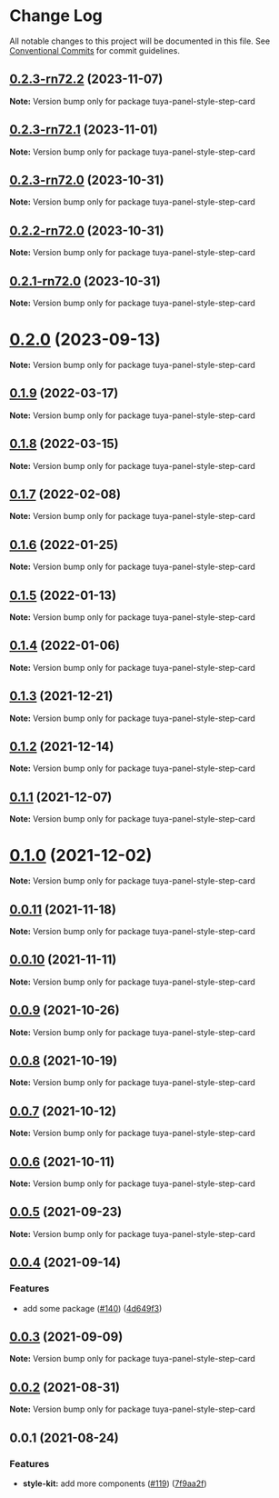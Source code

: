# Change Log

All notable changes to this project will be documented in this file.
See [Conventional Commits](https://conventionalcommits.org) for commit guidelines.

## [0.2.3-rn72.2](https://github.com/tuya/tuya-panel-kit/compare/tuya-panel-style-step-card@0.2.3-rn72.1...tuya-panel-style-step-card@0.2.3-rn72.2) (2023-11-07)

**Note:** Version bump only for package tuya-panel-style-step-card





## [0.2.3-rn72.1](https://github.com/tuya/tuya-panel-kit/compare/tuya-panel-style-step-card@0.2.3-rn72.0...tuya-panel-style-step-card@0.2.3-rn72.1) (2023-11-01)

**Note:** Version bump only for package tuya-panel-style-step-card





## [0.2.3-rn72.0](https://github.com/tuya/tuya-panel-kit/compare/tuya-panel-style-step-card@0.2.2-rn72.0...tuya-panel-style-step-card@0.2.3-rn72.0) (2023-10-31)

**Note:** Version bump only for package tuya-panel-style-step-card





## [0.2.2-rn72.0](https://github.com/tuya/tuya-panel-kit/compare/tuya-panel-style-step-card@0.2.1-rn72.0...tuya-panel-style-step-card@0.2.2-rn72.0) (2023-10-31)

**Note:** Version bump only for package tuya-panel-style-step-card





## [0.2.1-rn72.0](https://github.com/tuya/tuya-panel-kit/compare/tuya-panel-style-step-card@0.2.0...tuya-panel-style-step-card@0.2.1-rn72.0) (2023-10-31)

**Note:** Version bump only for package tuya-panel-style-step-card





# [0.2.0](https://github.com/tuya/tuya-panel-kit/compare/tuya-panel-style-step-card@0.1.9...tuya-panel-style-step-card@0.2.0) (2023-09-13)

**Note:** Version bump only for package tuya-panel-style-step-card





## [0.1.9](https://github.com/tuya/tuya-panel-kit/compare/tuya-panel-style-step-card@0.1.8...tuya-panel-style-step-card@0.1.9) (2022-03-17)

**Note:** Version bump only for package tuya-panel-style-step-card





## [0.1.8](https://github.com/tuya/tuya-panel-kit/compare/tuya-panel-style-step-card@0.1.7...tuya-panel-style-step-card@0.1.8) (2022-03-15)

**Note:** Version bump only for package tuya-panel-style-step-card





## [0.1.7](https://github.com/tuya/tuya-panel-kit/compare/tuya-panel-style-step-card@0.1.6...tuya-panel-style-step-card@0.1.7) (2022-02-08)

**Note:** Version bump only for package tuya-panel-style-step-card





## [0.1.6](https://github.com/tuya/tuya-panel-kit/compare/tuya-panel-style-step-card@0.1.5...tuya-panel-style-step-card@0.1.6) (2022-01-25)

**Note:** Version bump only for package tuya-panel-style-step-card





## [0.1.5](https://github.com/tuya/tuya-panel-kit/compare/tuya-panel-style-step-card@0.1.4...tuya-panel-style-step-card@0.1.5) (2022-01-13)

**Note:** Version bump only for package tuya-panel-style-step-card





## [0.1.4](https://github.com/tuya/tuya-panel-kit/compare/tuya-panel-style-step-card@0.1.3...tuya-panel-style-step-card@0.1.4) (2022-01-06)

**Note:** Version bump only for package tuya-panel-style-step-card





## [0.1.3](https://github.com/tuya/tuya-panel-kit/compare/tuya-panel-style-step-card@0.1.2...tuya-panel-style-step-card@0.1.3) (2021-12-21)

**Note:** Version bump only for package tuya-panel-style-step-card





## [0.1.2](https://github.com/tuya/tuya-panel-kit/compare/tuya-panel-style-step-card@0.1.1...tuya-panel-style-step-card@0.1.2) (2021-12-14)

**Note:** Version bump only for package tuya-panel-style-step-card





## [0.1.1](https://github.com/tuya/tuya-panel-kit/compare/tuya-panel-style-step-card@0.0.11...tuya-panel-style-step-card@0.1.1) (2021-12-07)

**Note:** Version bump only for package tuya-panel-style-step-card





# [0.1.0](https://github.com/tuya/tuya-panel-kit/compare/tuya-panel-style-step-card@0.0.11...tuya-panel-style-step-card@0.1.0) (2021-12-02)

**Note:** Version bump only for package tuya-panel-style-step-card





## [0.0.11](https://github.com/tuya/tuya-panel-kit/compare/tuya-panel-style-step-card@0.0.10...tuya-panel-style-step-card@0.0.11) (2021-11-18)

**Note:** Version bump only for package tuya-panel-style-step-card





## [0.0.10](https://github.com/tuya/tuya-panel-kit/compare/tuya-panel-style-step-card@0.0.9...tuya-panel-style-step-card@0.0.10) (2021-11-11)

**Note:** Version bump only for package tuya-panel-style-step-card





## [0.0.9](https://github.com/tuya/tuya-panel-kit/compare/tuya-panel-style-step-card@0.0.8...tuya-panel-style-step-card@0.0.9) (2021-10-26)

**Note:** Version bump only for package tuya-panel-style-step-card





## [0.0.8](https://github.com/tuya/tuya-panel-kit/compare/tuya-panel-style-step-card@0.0.6...tuya-panel-style-step-card@0.0.8) (2021-10-19)

**Note:** Version bump only for package tuya-panel-style-step-card





## [0.0.7](https://github.com/tuya/tuya-panel-kit/compare/tuya-panel-style-step-card@0.0.6...tuya-panel-style-step-card@0.0.7) (2021-10-12)

**Note:** Version bump only for package tuya-panel-style-step-card





## [0.0.6](https://github.com/tuya/tuya-panel-kit/compare/tuya-panel-style-step-card@0.0.5...tuya-panel-style-step-card@0.0.6) (2021-10-11)

**Note:** Version bump only for package tuya-panel-style-step-card





## [0.0.5](https://github.com/tuya/tuya-panel-kit/compare/tuya-panel-style-step-card@0.0.4...tuya-panel-style-step-card@0.0.5) (2021-09-23)

**Note:** Version bump only for package tuya-panel-style-step-card





## [0.0.4](https://github.com/tuya/tuya-panel-kit/compare/tuya-panel-style-step-card@0.0.3...tuya-panel-style-step-card@0.0.4) (2021-09-14)


### Features

* add some package ([#140](https://github.com/tuya/tuya-panel-kit/issues/140)) ([4d649f3](https://github.com/tuya/tuya-panel-kit/commit/4d649f3020ac96bc9aa16c0d27f925b13244317c))





## [0.0.3](https://github.com/tuya/tuya-panel-kit/compare/tuya-panel-style-step-card@0.0.2...tuya-panel-style-step-card@0.0.3) (2021-09-09)

**Note:** Version bump only for package tuya-panel-style-step-card





## [0.0.2](https://github.com/tuya/tuya-panel-kit/compare/tuya-panel-style-step-card@0.0.1...tuya-panel-style-step-card@0.0.2) (2021-08-31)

**Note:** Version bump only for package tuya-panel-style-step-card





## 0.0.1 (2021-08-24)


### Features

* **style-kit:** add more components ([#119](https://github.com/tuya/tuya-panel-kit/issues/119)) ([7f9aa2f](https://github.com/tuya/tuya-panel-kit/commit/7f9aa2fecf01c73760eeb88fcc09703ccef3afca))
